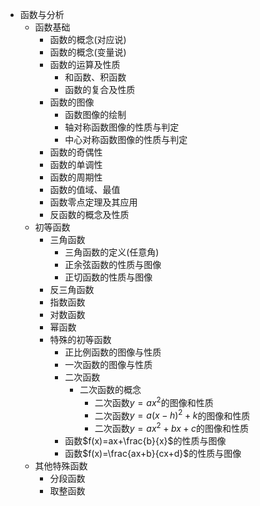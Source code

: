 * 函数与分析
  * 函数基础
    * 函数的概念(对应说)
    * 函数的概念(变量说)
    * 函数的运算及性质
      * 和函数、积函数
      * 函数的复合及性质
    * 函数的图像
      * 函数图像的绘制
      * 轴对称函数图像的性质与判定
      * 中心对称函数图像的性质与判定 
    * 函数的奇偶性
    * 函数的单调性
    * 函数的周期性
    * 函数的值域、最值
    * 函数零点定理及其应用
    * 反函数的概念及性质
  * 初等函数
    * 三角函数
      * 三角函数的定义(任意角)
      * 正余弦函数的性质与图像
      * 正切函数的性质与图像
    * 反三角函数
    * 指数函数
    * 对数函数
    * 幂函数
    * 特殊的初等函数
      * 正比例函数的图像与性质
      * 一次函数的图像与性质
      * 二次函数
        * 二次函数的概念
          * 二次函数$y=ax^2$的图像和性质
          * 二次函数$y=a(x-h)^2+k$的图像和性质
          * 二次函数$y=ax^2+bx+c$的图像和性质 
      * 函数$f(x)=ax+\frac{b}{x}$的性质与图像
      * 函数$f(x)=\frac{ax+b}{cx+d}$的性质与图像
  * 其他特殊函数
    * 分段函数
    * 取整函数
